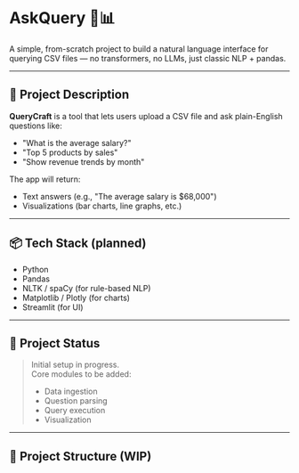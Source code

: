 # AskQuery 🧠📊

A simple, from-scratch project to build a natural language interface for querying CSV files — no transformers, no LLMs, just classic NLP + pandas.

---

## 📝 Project Description

**QueryCraft** is a tool that lets users upload a CSV file and ask plain-English questions like:

- "What is the average salary?"
- "Top 5 products by sales"
- "Show revenue trends by month"

The app will return:
- Text answers (e.g., "The average salary is $68,000")
- Visualizations (bar charts, line graphs, etc.)

---

## 📦 Tech Stack (planned)

- Python
- Pandas
- NLTK / spaCy (for rule-based NLP)
- Matplotlib / Plotly (for charts)
- Streamlit (for UI)

---

## 🚧 Project Status

> Initial setup in progress.  
> Core modules to be added:  
> - Data ingestion  
> - Question parsing  
> - Query execution  
> - Visualization

---

## 📁 Project Structure (WIP)

